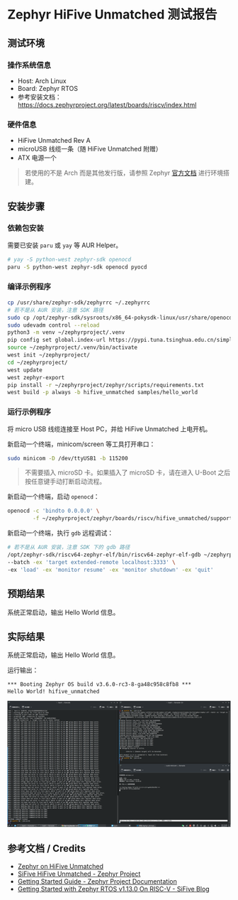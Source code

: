 # Zephyr HiFive Unmatched 测试报告

## 测试环境

### 操作系统信息

- Host: Arch Linux
- Board: Zephyr RTOS
- 参考安装文档：https://docs.zephyrproject.org/latest/boards/riscv/index.html

### 硬件信息

- HiFive Unmatched Rev A
- microUSB 线缆一条（随 HiFive Unmatched 附赠）
- ATX 电源一个

> 若使用的不是 Arch 而是其他发行版，请参照 Zephyr [官方文档](https://docs.zephyrproject.org/latest/develop/getting_started/index.html) 进行环境搭建。

## 安装步骤

### 依赖包安装

需要已安装 `paru` 或 `yay` 等 AUR Helper。

```bash
# yay -S python-west zephyr-sdk openocd
paru -S python-west zephyr-sdk openocd pyocd
```

### 编译示例程序

```bash
cp /usr/share/zephyr-sdk/zephyrrc ~/.zephyrrc
# 若不是从 AUR 安装，注意 SDK 路径
sudo cp /opt/zephyr-sdk/sysroots/x86_64-pokysdk-linux/usr/share/openocd/contrib/60-openocd.rules /etc/udev/rules.d/
sudo udevadm control --reload
python3 -m venv ~/zephyrproject/.venv
pip config set global.index-url https://pypi.tuna.tsinghua.edu.cn/simple
source ~/zephyrproject/.venv/bin/activate
west init ~/zephyrproject/
cd ~/zephyrproject/
west update
west zephyr-export
pip install -r ~/zephyrproject/zephyr/scripts/requirements.txt
west build -p always -b hifive_unmatched samples/hello_world
```

### 运行示例程序

将 micro USB 线缆连接至 Host PC，并给 HiFive Unmatched 上电开机。

新启动一个终端，minicom/screen 等工具打开串口：

```bash
sudo minicom -D /dev/ttyUSB1 -b 115200
```

> 不需要插入 microSD 卡。如果插入了 microSD 卡，请在进入 U-Boot 之后按任意键手动打断启动流程。

新启动一个终端，启动 `openocd`：

```bash
openocd -c 'bindto 0.0.0.0' \
        -f ~/zephyrproject/zephyr/boards/riscv/hifive_unmatched/support/openocd_hifive_unmatched.cfg
```

新启动一个终端，执行 `gdb` 远程调试：

```bash
# 若不是从 AUR 安装，注意 SDK 下的 gdb 路径
/opt/zephyr-sdk/riscv64-zephyr-elf/bin/riscv64-zephyr-elf-gdb ~/zephyrproject/zephyr/build/zephyr/zephyr.elf \
--batch -ex 'target extended-remote localhost:3333' \
-ex 'load' -ex 'monitor resume' -ex 'monitor shutdown' -ex 'quit'
```

## 预期结果

系统正常启动，输出 Hello World 信息。

## 实际结果

系统正常启动，输出 Hello World 信息。

运行输出：

```
*** Booting Zephyr OS build v3.6.0-rc3-8-ga48c958c8fb8 ***
Hello World! hifive_unmatched
```

![](https://github.com/KevinMX/PLCT-Tarsier-Works/blob/main/misc/month10/images/zephyr_unmatched.png?raw=true)

## 参考文档 / Credits

- [Zephyr on HiFive Unmatched](https://github.com/KevinMX/PLCT-Tarsier-Works/blob/main/misc/month10/Zephyr_Unmatched.md)
- [SiFive HiFive Unmatched - Zephyr Project](https://docs.zephyrproject.org/latest/boards/riscv/hifive_unmatched/doc/index.html)
- [Getting Started Guide - Zephyr Project Documentation](https://docs.zephyrproject.org/latest/develop/getting_started/index.html)
- [Getting Started with Zephyr RTOS v1.13.0 On RISC-V - SiFive Blog](https://www.sifive.cn/blog/getting-started-with-zephyr-rtos-v1.13.0-on-risc-v)